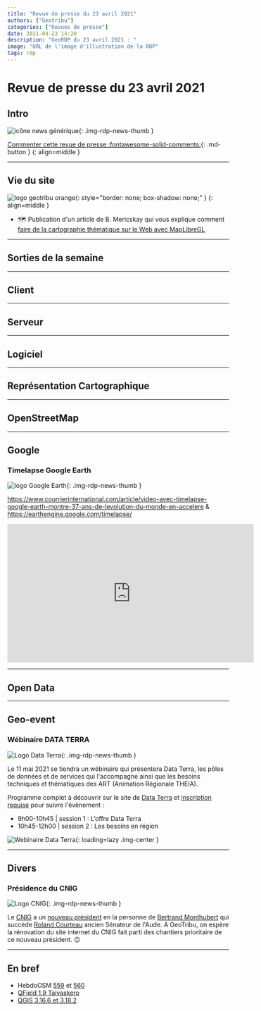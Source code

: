 ```yaml
---
title: "Revue de presse du 23 avril 2021"
authors: ["Geotribu"]
categories: ["Revues de presse"]
date: 2021-04-23 14:20
description: "GeoRDP du 23 avril 2021 : "
image: "URL de l'image d'illustration de la RDP"
tags: rdp
---
```


# Revue de presse du 23 avril 2021

## Intro

![icône news générique](https://cdn.geotribu.fr/img/internal/icons-rdp-news/news.png "News"){: .img-rdp-news-thumb }

[Commenter cette revue de presse :fontawesome-solid-comments:](#__comments){: .md-button }
{: align=middle }

----

## Vie du site

![logo geotribu orange](https://cdn.geotribu.fr/img/internal/charte/geotribu_logo_rectangle_384x80.png "logo geotribu orange"){: style="border: none; box-shadow: none;" }
{: align=middle }

- :world_map: Publication d'un article de B. Mericskay qui vous explique comment [faire de la cartographie thématique sur le Web avec MapLibreGL](https://static.geotribu.fr/articles/2021/2021-04-20_maplibre_site_ressource/)

----

## Sorties de la semaine

----

## Client

----

## Serveur

----

## Logiciel

----

## Représentation Cartographique

----

## OpenStreetMap

----

## Google

### Timelapse Google Earth

![logo Google Earth](https://cdn.geotribu.fr/img/logos-icones/entreprises_association/google/googleearth.png "Logo Google Earth"){: .img-rdp-news-thumb }

<https://www.courrierinternational.com/article/video-avec-timelapse-google-earth-montre-37-ans-de-levolution-du-monde-en-accelere>  & <https://earthengine.google.com/timelapse/>

<iframe width="560" height="315" src="https://www.youtube-nocookie.com/embed/GtjgC4r4Xf0" title="YouTube video player" frameborder="0" allow="accelerometer; autoplay; clipboard-write; encrypted-media; gyroscope; picture-in-picture" allowfullscreen></iframe>

----

## Open Data

----

## Geo-event

### Wébinaire DATA TERRA

![Logo Data Terra](https://cdn.geotribu.fr/images/logos-icones/entreprises_association/dinamis.png "Logo Data Terra"){: .img-rdp-news-thumb }

Le 11 mai 2021 se tiendra un wébinaire qui présentera Data Terra, les pôles de données et de services qui l'accompagne ainsi que les besoins techniques et thématiques des ART (Animation Régionale THEIA).

Programme complet à découvrir sur le site de [Data Terra](https://www.data-terra.org/webinaire-decouvrez-loffre-de-data-terra-ses-poles-de-donnees-services-transverses-pour-une-animation-regionale/) et [inscription requise](https://register.gotowebinar.com/register/5685559648223497484) pour suivre l'évènement :

- 9h00-10h45 | session 1 : L’offre Data Terra
- 10h45-12h00 | session 2 : Les besoins en région

![Webinaire Data Terra](https://cdn.geotribu.fr/img/articles-blog-rdp/evenement/2021_04_bandeau-webinaire-ART.jpg "Webinaire Data Terra"){: loading=lazy .img-center }

----

## Divers

### Présidence du CNIG

![Logo CNIG](https://cdn.geotribu.fr/images/logos-icones/entreprises_association/logocnigreference.png "Logo CNIG"){: .img-rdp-news-thumb }

Le [CNIG](http://cnig.gouv.fr) a un [nouveau président](https://www.legifrance.gouv.fr/jorf/id/JORFTEXT000043401507) en la personne de [Bertrand Monthubert](https://fr.wikipedia.org/wiki/Bertrand_Monthubert) qui succède [Roland Courteau](https://fr.wikipedia.org/wiki/Roland_Courteau) ancien Sénateur de l'Aude.
A GeoTribu, on espère la rénovation du site internet du CNIG fait parti des chantiers prioritaire de ce nouveau président. :wink:

----

## En bref

- HebdoOSM [559](https://weeklyosm.eu/fr/archives/14429) et [560](https://weeklyosm.eu/fr/archives/14443)
- [QField 1.9 Taivaskero](https://www.opengis.ch/fr/2021/04/15/qfield-1-9-taivaskero-is-out-to-further-empower-users/)
- [QGIS 3.16.6 et 3.18.2](https://www.qgis.org/fr/site/forusers/download.html)
